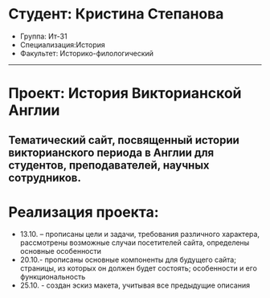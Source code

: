 # Студент: Кристина Степанова
- Группа: Ит-31
- Специализация:История
- Факультет: Историко-филологический
---
# Проект: История Викторианской Англии
Тематический сайт, посвященный истории викторианского периода в Англии для студентов, преподавателей, научных сотрудников.
---
# Реализация проекта:
- 13.10. – прописаны цели  и задачи, требования различного характера, рассмотрены возможные случаи посетителей сайта, определены основные особенности
- 20.10.- прописаны основные компоненты для будущего сайта; страницы, из которых он должен будет состоять; особенности и его функциональность
- 25.10. - создан эскиз макета, учитывая все предыдущие описания
